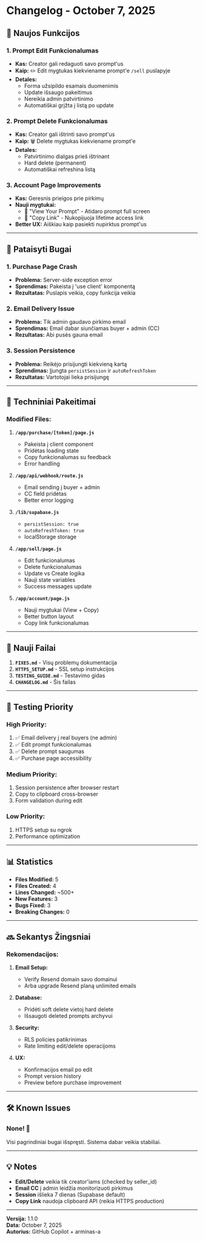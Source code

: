 # Changelog - October 7, 2025

## 🚀 Naujos Funkcijos

### 1. Prompt Edit Funkcionalumas
- **Kas:** Creator gali redaguoti savo prompt'us
- **Kaip:** ✏️ Edit mygtukas kiekviename prompt'e `/sell` puslapyje
- **Detales:** 
  - Forma užsipildo esamais duomenimis
  - Update išsaugo pakeitimus
  - Nereikia admin patvirtinimo
  - Automatiškai grįžta į listą po update

### 2. Prompt Delete Funkcionalumas
- **Kas:** Creator gali ištrinti savo prompt'us
- **Kaip:** 🗑️ Delete mygtukas kiekviename prompt'e
- **Detales:**
  - Patvirtinimo dialgas prieš ištrinant
  - Hard delete (permanent)
  - Automatiškai refreshina listą

### 3. Account Page Improvements
- **Kas:** Geresnis prieigos prie pirkimų
- **Nauji mygtukai:**
  - 📄 "View Your Prompt" - Atidaro prompt full screen
  - 🔗 "Copy Link" - Nukopijuoja lifetime access link
- **Better UX:** Aiškiau kaip pasiekti nupirktus prompt'us

---

## 🐛 Pataisyti Bugai

### 1. Purchase Page Crash
- **Problema:** Server-side exception error
- **Sprendimas:** Pakeista į 'use client' komponentą
- **Rezultatas:** Puslapis veikia, copy funkcija veikia

### 2. Email Delivery Issue
- **Problema:** Tik admin gaudavo pirkimo email
- **Sprendimas:** Email dabar siunčiamas buyer + admin (CC)
- **Rezultatas:** Abi pusės gauna email

### 3. Session Persistence
- **Problema:** Reikėjo prisijungti kiekvieną kartą
- **Sprendimas:** Įjungta `persistSession` ir `autoRefreshToken`
- **Rezultatas:** Vartotojai lieka prisijungę

---

## 🔧 Techniniai Pakeitimai

### Modified Files:

1. **`/app/purchase/[token]/page.js`**
   - Pakeista į client component
   - Pridėtas loading state
   - Copy funkcionalumas su feedback
   - Error handling

2. **`/app/api/webhook/route.js`**
   - Email sending į buyer + admin
   - CC field pridėtas
   - Better error logging

3. **`/lib/supabase.js`**
   - `persistSession: true`
   - `autoRefreshToken: true`
   - localStorage storage

4. **`/app/sell/page.js`**
   - Edit funkcionalumas
   - Delete funkcionalumas
   - Update vs Create logika
   - Nauji state variables
   - Success messages update

5. **`/app/account/page.js`**
   - Nauji mygtukai (View + Copy)
   - Better button layout
   - Copy link funkcionalumas

---

## 📝 Nauji Failai

1. **`FIXES.md`** - Visų problemų dokumentacija
2. **`HTTPS_SETUP.md`** - SSL setup instrukcijos
3. **`TESTING_GUIDE.md`** - Testavimo gidas
4. **`CHANGELOG.md`** - Šis failas

---

## 🎯 Testing Priority

### High Priority:
1. ✅ Email delivery į real buyers (ne admin)
2. ✅ Edit prompt funkcionalumas
3. ✅ Delete prompt saugumas
4. ✅ Purchase page accessibility

### Medium Priority:
1. Session persistence after browser restart
2. Copy to clipboard cross-browser
3. Form validation during edit

### Low Priority:
1. HTTPS setup su ngrok
2. Performance optimization

---

## 📊 Statistics

- **Files Modified:** 5
- **Files Created:** 4
- **Lines Changed:** ~500+
- **New Features:** 3
- **Bugs Fixed:** 3
- **Breaking Changes:** 0

---

## 🔜 Sekantys Žingsniai

### Rekomendacijos:

1. **Email Setup:**
   - Verify Resend domain savo domainui
   - Arba upgrade Resend planą unlimited emails

2. **Database:**
   - Pridėti soft delete vietoj hard delete
   - Išsaugoti deleted prompts archyvui

3. **Security:**
   - RLS policies patikrinimas
   - Rate limiting edit/delete operacijoms

4. **UX:**
   - Konfirmacijos email po edit
   - Prompt version history
   - Preview before purchase improvement

---

## 🛠️ Known Issues

### None! 🎉

Visi pagrindiniai bugai išspręsti. Sistema dabar veikia stabiliai.

---

## 💡 Notes

- **Edit/Delete** veikia tik creator'iams (checked by seller_id)
- **Email CC** į admin leidžia monitorizuoti pirkimus
- **Session** išlieka 7 dienas (Supabase default)
- **Copy Link** naudoja clipboard API (reikia HTTPS production)

---

**Versija:** 1.1.0  
**Data:** October 7, 2025  
**Autorius:** GitHub Copilot + arminas-a
